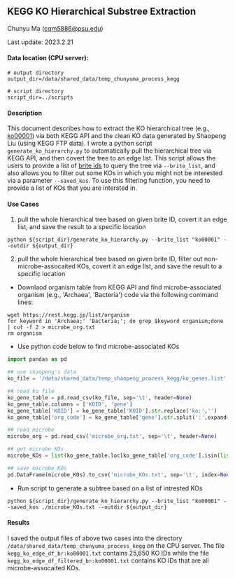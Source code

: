 ## KEGG KO Hierarchical Substree Extraction

Chunyu Ma (cqm5886@psu.edu)

Last update: 2023.2.21

#### **Data location (CPU server)**:

```
# output directory
output_dir=/data/shared_data/temp_chunyuma_process_kegg

# script directory
script_dir=../scripts 
```

#### **Description**
This document describes how to extract the KO hierarchical tree (e.g., [ko00001](https://www.genome.jp/brite/ko00001)) via both KEGG API and the clean KO data generated by Shaopeng Liu (using KEGG FTP data). I wrote a python script `generate_ko_hierarchy.py` to automatically pull the hierarchical tree via KEGG API, and then covert the tree to an edge list. This script allows the users to provide a list of [brite ids](https://rest.kegg.jp/list/brite) to query the tree via `--brite_list`, and also allows you to filter out some KOs in which you might not be interested via a parameter `--saved_kos`. To use this filtering function, you need to provide a list of KOs that you are intersted in.


#### **Use Cases**

1. pull the whole hierarchical tree based on given brite ID, covert it an edge list, and save the result to a specific location
```Shell
python ${script_dir}/generate_ko_hierarchy.py --brite_list "ko00001" --outdir ${output_dir}
```

 2. pull the whole hierarchical tree based on given brite ID, filter out non-microbe-assocaited KOs, covert it an edge list, and save the result to a specific location
* Downlaod organism table from KEGG API and find microbe-associated organism (e.g., 'Archaea', 'Bacteria') code via the following command lines:
```Shell
wget https://rest.kegg.jp/list/organism
for keyword in 'Archaea;' 'Bacteria;'; do grep $keyword organism;done | cut -f 2 > microbe_org.txt
rm organism
```
* Use python code below to find microbe-associated KOs
```Python
import pandas as pd

## use shaopeng's data
ko_file = '/data/shared_data/temp_shaopeng_process_kegg/ko_genes.list'

## read ko file
ko_gene_table = pd.read_csv(ko_file, sep='\t', header=None)
ko_gene_table.columns = ['KOID', 'gene']
ko_gene_table['KOID'] = ko_gene_table['KOID'].str.replace('ko:','')
ko_gene_table['org_code'] = ko_gene_table['gene'].str.split(':',expand=True)[0]

## read microbe
microbe_org = pd.read_csv('microbe_org.txt', sep='\t', header=None)

## get microbe KOs
microbe_KOs = list(ko_gene_table.loc[ko_gene_table['org_code'].isin(list(microbe_org[0])),'KOID'].value_counts().index)

## save microbe KOs
pd.DataFrame(microbe_KOs).to_csv('microbe_KOs.txt', sep='\t', index=None, header=None)
```
* Run script to generate a subtree based on a list of intrested KOs
```Shell
python ${script_dir}/generate_ko_hierarchy.py --brite_list "ko00001" --saved_kos ./microbe_KOs.txt --outdir ${output_dir}
```

#### Results
I saved the output files of above two cases into the directory `/data/shared_data/temp_chunyuma_process_kegg` on the CPU server. The file `kegg_ko_edge_df_br:ko00001.txt` contains 25,650 KO IDs while the file `kegg_ko_edge_df_filtered_br:ko00001.txt` contains KO IDs that are all microbe-assocaited KOs.